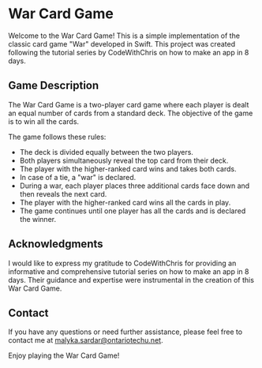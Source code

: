 # War Card Game

Welcome to the War Card Game! This is a simple implementation of the classic card game "War" developed in Swift. This project was created following the tutorial series by CodeWithChris on how to make an app in 8 days.

## Game Description

The War Card Game is a two-player card game where each player is dealt an equal number of cards from a standard deck. The objective of the game is to win all the cards.

The game follows these rules:

- The deck is divided equally between the two players.
- Both players simultaneously reveal the top card from their deck.
- The player with the higher-ranked card wins and takes both cards.
- In case of a tie, a "war" is declared.
- During a war, each player places three additional cards face down and then reveals the next card.
- The player with the higher-ranked card wins all the cards in play.
- The game continues until one player has all the cards and is declared the winner.

## Acknowledgments

I would like to express my gratitude to CodeWithChris for providing an informative and comprehensive tutorial series on how to make an app in 8 days. Their guidance and expertise were instrumental in the creation of this War Card Game.

## Contact

If you have any questions or need further assistance, please feel free to contact me at malyka.sardar@ontariotechu.net.

Enjoy playing the War Card Game!
